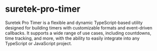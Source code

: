# suretek-pro-timer
Suretek Pro Timer is a flexible and dynamic TypeScript-based utility designed for building timers with customizable formats and event-driven callbacks. It supports a wide range of use cases, including countdowns, time tracking, and more, with the ability to easily integrate into any TypeScript or JavaScript project.
